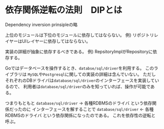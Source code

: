 # 依存関係逆転の法則　DIPとは

Dependency inversion prinsipleの略

上位のモジュールは下位のモジュールに依存してはならない。
例) リポジトリレイヤーはUIレイヤーに依存してはならない。

実装の詳細が抽象に依存するべきである。
例) RepsitoryImplがRepositoryに依存する。

Goではデータベースを操作するとき、`databse/sql/driver`を利用する。
このライブラリは `MySQL`や`Postgresql`に関しての実装の詳細は含んでいない。
ただしそれぞれのDBドライバは`database/sql/driver`のインターフェースを実装しているので、
利用者は`database/sql/driver`のみを知っていれば、操作が可能である。

つまりもともと `database/sql/driver` → 各種RDBMSのドライバ という依存関係だったのに
インターフェースを解することで
`database/sql/driver` ← 各種RDBMSのドライバ という依存関係になったのである。
これを依存性の逆転と呼ぶ。

